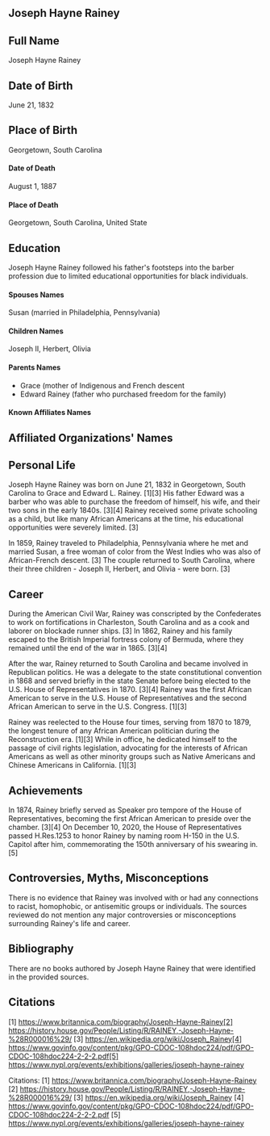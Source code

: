 ## Joseph Hayne Rainey
## Full Name
Joseph Hayne Rainey

## Date of Birth
June 21, 1832

## Place of Birth
Georgetown, South Carolina

#### Date of Death
August 1, 1887  

#### Place of Death
Georgetown, South Carolina, United State

## Education
Joseph Hayne Rainey followed his father's footsteps into the barber profession due to limited educational opportunities for black individuals.  

#### Spouses Names

Susan (married in Philadelphia, Pennsylvania) 

#### Children Names

Joseph II, Herbert, Olivia

#### Parents Names

* Grace (mother of Indigenous and French descent
* Edward Rainey (father who purchased freedom for the family)  

#### Known Affiliates Names

## Affiliated Organizations' Names

## Personal Life

Joseph Hayne Rainey was born on June 21, 1832 in Georgetown, South Carolina to Grace and Edward L. Rainey. [1][3] His father Edward was a barber who was able to purchase the freedom of himself, his wife, and their two sons in the early 1840s. [3][4] Rainey received some private schooling as a child, but like many African Americans at the time, his educational opportunities were severely limited. [3] 

In 1859, Rainey traveled to Philadelphia, Pennsylvania where he met and married Susan, a free woman of color from the West Indies who was also of African-French descent. [3] The couple returned to South Carolina, where their three children - Joseph II, Herbert, and Olivia - were born. [3]

## Career

During the American Civil War, Rainey was conscripted by the Confederates to work on fortifications in Charleston, South Carolina and as a cook and laborer on blockade runner ships. [3] In 1862, Rainey and his family escaped to the British Imperial fortress colony of Bermuda, where they remained until the end of the war in 1865. [3][4]

After the war, Rainey returned to South Carolina and became involved in Republican politics. He was a delegate to the state constitutional convention in 1868 and served briefly in the state Senate before being elected to the U.S. House of Representatives in 1870. [3][4] Rainey was the first African American to serve in the U.S. House of Representatives and the second African American to serve in the U.S. Congress. [1][3]

Rainey was reelected to the House four times, serving from 1870 to 1879, the longest tenure of any African American politician during the Reconstruction era. [1][3] While in office, he dedicated himself to the passage of civil rights legislation, advocating for the interests of African Americans as well as other minority groups such as Native Americans and Chinese Americans in California. [1][3]

## Achievements

In 1874, Rainey briefly served as Speaker pro tempore of the House of Representatives, becoming the first African American to preside over the chamber. [3][4] On December 10, 2020, the House of Representatives passed H.Res.1253 to honor Rainey by naming room H-150 in the U.S. Capitol after him, commemorating the 150th anniversary of his swearing in. [5]

## Controversies, Myths, Misconceptions

There is no evidence that Rainey was involved with or had any connections to racist, homophobic, or antisemitic groups or individuals. The sources reviewed do not mention any major controversies or misconceptions surrounding Rainey's life and career.

## Bibliography

There are no books authored by Joseph Hayne Rainey that were identified in the provided sources.

## Citations

[1] https://www.britannica.com/biography/Joseph-Hayne-Rainey[2] https://history.house.gov/People/Listing/R/RAINEY,-Joseph-Hayne-%28R000016%29/
[3] https://en.wikipedia.org/wiki/Joseph_Rainey[4] https://www.govinfo.gov/content/pkg/GPO-CDOC-108hdoc224/pdf/GPO-CDOC-108hdoc224-2-2-2.pdf[5] https://www.nypl.org/events/exhibitions/galleries/joseph-hayne-rainey

Citations:
[1] https://www.britannica.com/biography/Joseph-Hayne-Rainey
[2] https://history.house.gov/People/Listing/R/RAINEY,-Joseph-Hayne-%28R000016%29/
[3] https://en.wikipedia.org/wiki/Joseph_Rainey
[4] https://www.govinfo.gov/content/pkg/GPO-CDOC-108hdoc224/pdf/GPO-CDOC-108hdoc224-2-2-2.pdf
[5] https://www.nypl.org/events/exhibitions/galleries/joseph-hayne-rainey  


